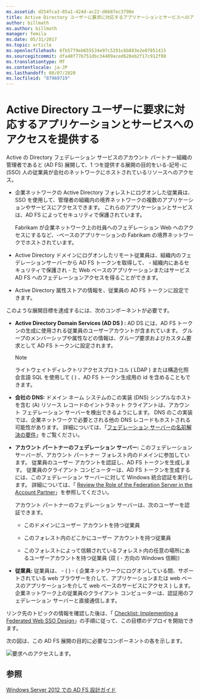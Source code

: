 ```yaml
---
ms.assetid: d254fca3-85a1-424d-ac22-d6687ec3798e
title: Active Directory ユーザーに要求に対応するアプリケーションとサービスへのアクセスを提供する
author: billmath
ms.author: billmath
manager: femila
ms.date: 05/31/2017
ms.topic: article
ms.openlocfilehash: 6fb5779eb655534e97c5291c6b883e2e07851415
ms.sourcegitcommit: dfa48f77b751dbc34409aced628eb2f17c912f08
ms.translationtype: MT
ms.contentlocale: ja-JP
ms.lasthandoff: 08/07/2020
ms.locfileid: "87969719"
---
```

# <a name="provide-your-active-directory-users-access-to-your-claims-aware-applications-and-services"></a>Active Directory ユーザーに要求に対応するアプリケーションとサービスへのアクセスを提供する

Active の Directory フェデレーション サービスのアカウント パートナー組織の管理者であると \(AD FS\) 展開して、1 つを提供する展開の目的をいる\-記号\-に \(SSO\) 人の従業員が会社のネットワークにホストされているリソースへのアクセス。

-   企業ネットワークの Active Directory フォレストにログオンした従業員は、SSO を使用して、管理者の組織内の境界ネットワークの複数のアプリケーションやサービスにアクセスできます。 これらのアプリケーションとサービスは、AD FS によってセキュリティで保護されています。

    Fabrikam が企業ネットワーク上の社員へのフェデレーション Web へのアクセスにするなど、\-ベースのアプリケーションの Fabrikam の境界ネットワークでホストされています。

-   Active Directory ドメインにログオンしたリモート従業員は、組織内のフェデレーションサーバーから AD FS トークンを取得して、 \- 組織内にあるセキュリティで保護され \- た Web ベースのアプリケーションまたはサービス AD FS へのフェデレーションアクセスを得ることができます。

-   Active Directory 属性ストアの情報を、従業員の AD FS トークンに設定できます。

このような展開目標を達成するには、次のコンポーネントが必要です。

-   **Active Directory Domain Services \(AD DS \) :** AD DS には、AD FS トークンの生成に使用される従業員のユーザーアカウントが含まれています。 グループのメンバーシップや属性などの情報は、グループ要求およびカスタム要求として AD FS トークンに設定されます。

    > [!NOTE]
    > ライトウェイトディレクトリアクセスプロトコル \( LDAP \) または構造化照会言語 SQL を使用して \( \) 、AD FS トークン生成用の id を含めることもできます。

-   **会社の DNS:** ドメイン ネーム システムのこの実装 \(DNS\) シンプルなホストを含む \(A\) リソース レコードのイントラネット クライアントは、アカウント フェデレーション サーバーを検出できるようにします。 DNS のこの実装では、企業ネットワークで必要とされる他の DNS レコードもホストされる可能性があります。 詳細については、「[フェデレーション サーバーの名前解決の要件](Name-Resolution-Requirements-for-Federation-Servers.md)」をご覧ください。

-   **アカウント パートナーのフェデレーション サーバー:** このフェデレーション サーバーが、アカウント パートナー フォレスト内のドメインに参加しています。 従業員のユーザー アカウントを認証し、AD FS トークンを生成します。 従業員のクライアント コンピューターは、AD FS トークンを生成するには、このフェデレーション サーバーに対して Windows 統合認証を実行します。 詳細については、「 [Review the Role of the Federation Server in the Account Partner](Review-the-Role-of-the-Federation-Server-in-the-Account-Partner.md)」を参照してください。

    アカウント パートナーのフェデレーション サーバーは、次のユーザーを認証できます。

    -   このドメインにユーザー アカウントを持つ従業員

    -   このフォレスト内のどこかにユーザー アカウントを持つ従業員

    -   このフォレストによって信頼されているフォレスト内の任意の場所にあるユーザーアカウントを持つ従業員 (双 \( \- 方向の Windows 信頼)\)

-   **従業員:** 従業員は、 \- \( \) \- \( 企業ネットワークにログオンしている間、サポートされている web ブラウザーを介して、アプリケーションまたは web ベースのアプリケーションを介して web ベースのサービスにアクセス \) します。 企業ネットワーク上の従業員のクライアント コンピューターは、認証用のフェデレーション サーバーと直接通信します。

リンク先のトピックの情報を確認した後は、「 [Checklist: Implementing a Federated Web SSO Design](../../ad-fs/deployment/Checklist--Implementing-a-Federated-Web-SSO-Design.md)」の手順に従って、この目標のデプロイを開始できます。

次の図は、この AD FS 展開の目的に必要なコンポーネントの各を示します。

![要求へのアクセスします。](media/31394ea8-fecb-4372-ac3f-cc3cf566ffc9.gif)

## <a name="see-also"></a>参照
[Windows Server 2012 での AD FS 設計ガイド](AD-FS-Design-Guide-in-Windows-Server-2012.md)
